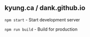 ## kyung.ca / dank.github.io

`npm start` - Start development server

`npm run build` - Build for production
